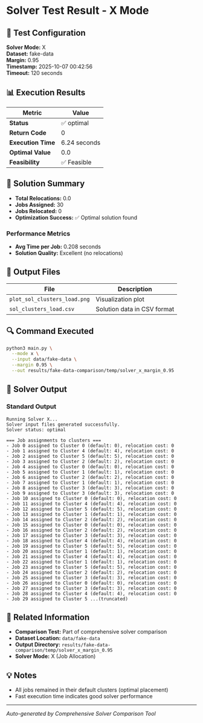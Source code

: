 # Solver Test Result - X Mode

## 🔧 Test Configuration

**Solver Mode:** X  
**Dataset:** fake-data  
**Margin:** 0.95  
**Timestamp:** 2025-10-07 00:42:56  
**Timeout:** 120 seconds  

## 📊 Execution Results

| Metric | Value |
|--------|-------|
| **Status** | ✅ optimal |
| **Return Code** | 0 |
| **Execution Time** | 6.24 seconds |
| **Optimal Value** | 0.0 |
| **Feasibility** | ✅ Feasible |

## 🎯 Solution Summary

- **Total Relocations:** 0.0
- **Jobs Assigned:** 30
- **Jobs Relocated:** 0
- **Optimization Success:** ✅ Optimal solution found

### Performance Metrics
- **Avg Time per Job:** 0.208 seconds
- **Solution Quality:** Excellent (no relocations)


## 📁 Output Files

| File | Description |
|------|-------------|
| `plot_sol_clusters_load.png` | Visualization plot |
| `sol_clusters_load.csv` | Solution data in CSV format |


## 🔍 Command Executed

```bash
python3 main.py \
  --mode x \
  --input data/fake-data \
  --margin 0.95 \
  --out results/fake-data-comparison/temp/solver_x_margin_0.95
```

## 📝 Solver Output

### Standard Output
```
Running Solver X...
Solver input files generated successfully.
Solver status: optimal

=== Job assignments to clusters ===
- Job 0 assigned to Cluster 0 (default: 0), relocation cost: 0
- Job 1 assigned to Cluster 4 (default: 4), relocation cost: 0
- Job 2 assigned to Cluster 5 (default: 5), relocation cost: 0
- Job 3 assigned to Cluster 2 (default: 2), relocation cost: 0
- Job 4 assigned to Cluster 0 (default: 0), relocation cost: 0
- Job 5 assigned to Cluster 1 (default: 1), relocation cost: 0
- Job 6 assigned to Cluster 2 (default: 2), relocation cost: 0
- Job 7 assigned to Cluster 1 (default: 1), relocation cost: 0
- Job 8 assigned to Cluster 3 (default: 3), relocation cost: 0
- Job 9 assigned to Cluster 3 (default: 3), relocation cost: 0
- Job 10 assigned to Cluster 0 (default: 0), relocation cost: 0
- Job 11 assigned to Cluster 4 (default: 4), relocation cost: 0
- Job 12 assigned to Cluster 5 (default: 5), relocation cost: 0
- Job 13 assigned to Cluster 1 (default: 1), relocation cost: 0
- Job 14 assigned to Cluster 2 (default: 2), relocation cost: 0
- Job 15 assigned to Cluster 0 (default: 0), relocation cost: 0
- Job 16 assigned to Cluster 2 (default: 2), relocation cost: 0
- Job 17 assigned to Cluster 3 (default: 3), relocation cost: 0
- Job 18 assigned to Cluster 4 (default: 4), relocation cost: 0
- Job 19 assigned to Cluster 5 (default: 5), relocation cost: 0
- Job 20 assigned to Cluster 1 (default: 1), relocation cost: 0
- Job 21 assigned to Cluster 4 (default: 4), relocation cost: 0
- Job 22 assigned to Cluster 1 (default: 1), relocation cost: 0
- Job 23 assigned to Cluster 5 (default: 5), relocation cost: 0
- Job 24 assigned to Cluster 2 (default: 2), relocation cost: 0
- Job 25 assigned to Cluster 3 (default: 3), relocation cost: 0
- Job 26 assigned to Cluster 0 (default: 0), relocation cost: 0
- Job 27 assigned to Cluster 3 (default: 3), relocation cost: 0
- Job 28 assigned to Cluster 4 (default: 4), relocation cost: 0
- Job 29 assigned to Cluster 5 ...(truncated)
```

## 🔗 Related Information

- **Comparison Test:** Part of comprehensive solver comparison
- **Dataset Location:** `data/fake-data`
- **Output Directory:** `results/fake-data-comparison/temp/solver_x_margin_0.95`
- **Solver Mode:** X (Job Allocation)

## 💡 Notes

- All jobs remained in their default clusters (optimal placement)
- Fast execution time indicates good solver performance

---

*Auto-generated by Comprehensive Solver Comparison Tool*